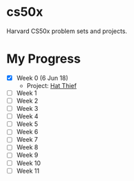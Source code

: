 # cs50x
Harvard CS50x problem sets and projects. 

# My Progress
- [x] Week 0 (6 Jun 18)
  - Project: [Hat Thief](https://scratch.mit.edu/projects/229693968/)
- [ ] Week 1
- [ ] Week 2
- [ ] Week 3
- [ ] Week 4
- [ ] Week 5
- [ ] Week 6
- [ ] Week 7
- [ ] Week 8
- [ ] Week 9
- [ ] Week 10
- [ ] Week 11
